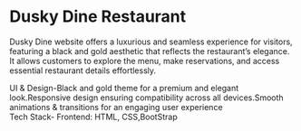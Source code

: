  # Dusky Dine Restaurant
Dusky Dine website offers a luxurious and seamless experience for visitors, featuring a black and gold aesthetic that reflects the restaurant’s elegance. It allows customers to explore the menu, make reservations, and access essential restaurant details effortlessly.

   UI & Design-Black and gold theme for a premium and elegant look.Responsive design ensuring compatibility across all devices.Smooth animations & transitions for an engaging user experience                                                                                                                                                                
   Tech Stack- Frontend: HTML, CSS,BootStrap

